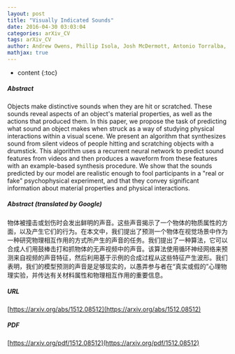 ```yaml
---
layout: post
title: "Visually Indicated Sounds"
date: 2016-04-30 03:03:04
categories: arXiv_CV
tags: arXiv_CV
author: Andrew Owens, Phillip Isola, Josh McDermott, Antonio Torralba, Edward H. Adelson, William T. Freeman
mathjax: true
---
```


* content
{:toc}

##### Abstract
Objects make distinctive sounds when they are hit or scratched. These sounds reveal aspects of an object's material properties, as well as the actions that produced them. In this paper, we propose the task of predicting what sound an object makes when struck as a way of studying physical interactions within a visual scene. We present an algorithm that synthesizes sound from silent videos of people hitting and scratching objects with a drumstick. This algorithm uses a recurrent neural network to predict sound features from videos and then produces a waveform from these features with an example-based synthesis procedure. We show that the sounds predicted by our model are realistic enough to fool participants in a "real or fake" psychophysical experiment, and that they convey significant information about material properties and physical interactions.

##### Abstract (translated by Google)
物体被撞击或划伤时会发出鲜明的声音。这些声音揭示了一个物体的物质属性的方面，以及产生它们的行为。在本文中，我们提出了预测一个物体在视觉场景中作为一种研究物理相互作用的方式所产生的声音的任务。我们提出了一种算法，它可以合成人们用鼓棒击打和抓物体的无声视频中的声音。该算法使用循环神经网络来预测来自视频的声音特征，然后利用基于示例的合成过程从这些特征产生波形。我们表明，我们的模型预测的声音是足够现实的，以愚弄参与者在“真实或假的”心理物理实验，并传达有关材料属性和物理相互作用的重要信息。

##### URL
[https://arxiv.org/abs/1512.08512](https://arxiv.org/abs/1512.08512)

##### PDF
[https://arxiv.org/pdf/1512.08512](https://arxiv.org/pdf/1512.08512)


